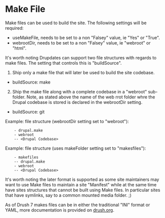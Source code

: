 Make File
===========

Make files can be used to build the site.  The following settings will be
required:

- useMakeFile, needs to be set to a non "Falsey" value, ie "Yes" or "True".
- webrootDir, needs to be set to a non "Falsey" value, ie "webroot" or "html".

It's worth noting Drupdates can support two file structures with regards to make files.  The setting that controls this is "buildSource".

1. Ship only a make file that will later be used to build the site codebase.

  - buildSource: make

2. Ship the make file along with a complete codebase in a "webroot" sub-folder.  Note, as stated above the name of the web rrot folder whre the Drupal codebase is stored is declared in the webrootDir setting.

  - buildSource: git

Example: file structure (webrootDir setting set to "webroot"):

```
    - drupal.make
    - webroot
    -- <Drupal Codebase>
```
  Example: file structure (uses makeFolder setting set to "makesfiles"):

```
    - makefiles
    -- drupal.make
    - webroot
    -- <Drupal Codebase>
```

It's worth noting the later format is supported as some site maintainers may want to use Make files to maintain a site "Manifest" while at the same time have sites structures that cannot be built using Make files.  In particular sites that have symlinks, say to a common mounted media folder. ;)

As of Drush 7 makes files can be in either the traditional "INI" format or YAML, more documentation is provided on [drush.org](http://www.drush.org/en/master/make/#the-make-file-format).
